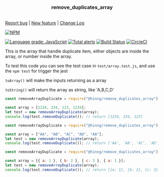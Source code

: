 <p>
    <h3 align="center">remove_duplicates_array</h3>
    <br>
    <a href="https://github.com/BcnChsBrgr/remove_duplicates_array/issues/new?labels=bug">Report bug</a> |
    <a href="https://github.com/BcnChsBrgr/remove_duplicates_array/issues/new"> New feature</a> | <a href="https://github.com/BcnChsBrgr/remove_duplicates_array/blob/main/CHANGELOG.md">Change Log</a>
</p>

[![NPM](https://nodei.co/npm/@hinng/remove_duplicates_array.png?downloads=true&downloadRank=true&stars=true)](https://www.npmjs.com/package/@hinng/remove_duplicates_array)

[![Language grade: JavaScript](https://img.shields.io/lgtm/grade/javascript/g/BcnChsBrgr/remove_duplicates_array.svg?logo=lgtm&logoWidth=18)](https://lgtm.com/projects/g/BcnChsBrgr/remove_duplicates_array/context:javascript)
[![Total alerts](https://img.shields.io/lgtm/alerts/g/BcnChsBrgr/remove_duplicates_array.svg?logo=lgtm&logoWidth=18)](https://lgtm.com/projects/g/BcnChsBrgr/remove_duplicates_array/alerts/)
[![Build Status](https://app.travis-ci.com/BcnChsBrgr/remove_duplicates_array.svg?branch=main)](https://app.travis-ci.com/BcnChsBrgr/remove_duplicates_array)
[![CircleCI](https://dl.circleci.com/status-badge/img/gh/BcnChsBrgr/remove_duplicates_array/tree/main.svg?style=svg)](https://dl.circleci.com/status-badge/redirect/gh/BcnChsBrgr/remove_duplicates_array/tree/main)

This is the array that handle duplicate item, either objects are inside the array, or number inside the array.

To test this code you can see the test case in `test/array.test.js`,
and use the `npm test` for trigger the jest

`toArray()`
will make the inputs returning as a array

`toString()`
will return the array as string, like 'A,B,C,D'

```javascript
const removeArrayDuplicate = require("@hinng/remove_duplicates_array");

const array = [1234, 234, 123, 1234];
let test = new removeArrayDuplicate(array);
console.log(test.removeDuplicate()); // return [1234, 234, 123]
```

```javascript
const removeArrayDuplicate = require("@hinng/remove_duplicates_array");

const array = ["AA", "AB", "AC", "AD", "AA"];
let test = new removeArrayDuplicate(array);
console.log(test.removeDuplicate()); // return ['AA', 'AB', 'AC', 'AD']
```

```javascript
const removeArrayDuplicate = require("@hinng/remove_duplicates_array");

const array = [{ a: 1 }, { b: 2 }, { c: 3 }, { a: 1 }];
let test = new removeArrayDuplicate(array);
console.log(test.removeDuplicate()); // return [{a: 1}, {b: 2}, {c: 3}]
```
